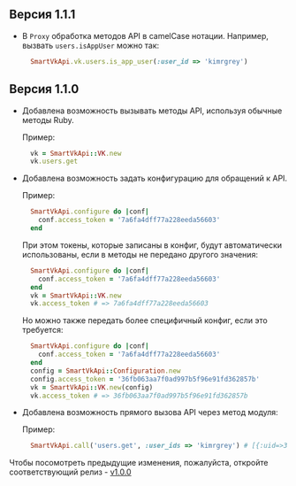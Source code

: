 ## Версия 1.1.1

* В `Proxy` обработка методов API в camelCase нотации. Например, вызвать `users.isAppUser` можно так:
  
  ```ruby
    SmartVkApi.vk.users.is_app_user(:user_id => 'kimrgrey')
  ```

## Версия 1.1.0

* Добавлена возможность вызывать методы API, используя обычные методы Ruby.
  
  Пример:
  
  ```ruby
    vk = SmartVkApi::VK.new
    vk.users.get
  ```

* Добавлена возможность задать конфигурацию для обращений к API.

  Пример:

  ```ruby
    SmartVkApi.configure do |conf|
      conf.access_token = '7a6fa4dff77a228eeda56603'
    end
  ```

  При этом токены, которые записаны в конфиг, будут автоматически использованы, если в методы не передано другого значения:

  ```ruby
    SmartVkApi.configure do |conf|
      conf.access_token = '7a6fa4dff77a228eeda56603'
    end
    vk = SmartVkApi::VK.new
    vk.access_token # => 7a6fa4dff77a228eeda56603
  ```

  Но можно также передать более специфичный конфиг, если это требуется:

  ```ruby
    SmartVkApi.configure do |conf|
      conf.access_token = '7a6fa4dff77a228eeda56603'
    end
    config = SmartVkApi::Configuration.new
    config.access_token = '36fb063aa7f0ad997b5f96e91fd362857b'
    vk = SmartVkApi::VK.new(config)
    vk.access_token # => 36fb063aa7f0ad997b5f96e91fd362857b
  ```

* Добавлена возможность прямого вызова API через метод модуля:
  
  Пример:

  ```ruby
    SmartVkApi.call('users.get', :user_ids => 'kimrgrey') # [{:uid=>3710412, :first_name=>"Сергей", :last_name=>"Цветков", :hidden=>1}]
  ```

Чтобы посомотреть предыдущие изменения, пожалуйста, откройте соответствующий релиз - [v1.0.0](https://github.com/kimrgrey/smart_vk_api/tree/v1.0.0)